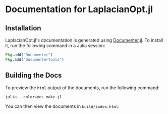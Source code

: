 # Documentation for LaplacianOpt.jl

## Installation
LaplacianOpt.jl's documentation is generated using [Documenter.jl](https://github.com/JuliaDocs/Documenter.jl). To install it, run the following command in a Julia session:

```julia
Pkg.add("Documenter")
Pkg.add("DocumenterTools")
```

## Building the Docs
To preview the `html` output of the documents, run the following command:

```julia
julia --color=yes make.jl
```

You can then view the documents in `build/index.html`.